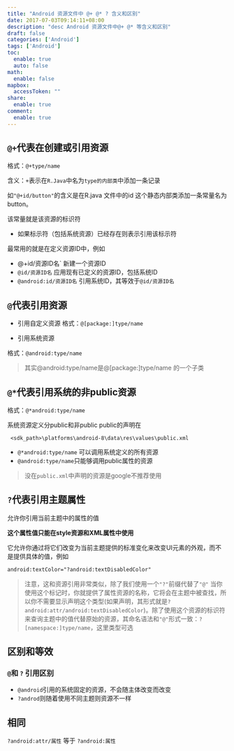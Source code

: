 ```yaml
---
title: "Android 资源文件中 @+ @* ? 含义和区别"
date: 2017-07-03T09:14:11+08:00
description: "desc Android 资源文件中@+ @* 等含义和区别"
draft: false
categories: ['Android']
tags: ['Android']
toc:
  enable: true
  auto: false
math:
  enable: false
mapbox:
  accessToken: ""
share:
  enable: true
comment:
  enable: true
---
```


## `@+`代表在创建或引用资源

格式：`@+type/name`

含义：`+`表示在`R.Java`中名为`type的内部类`中添加一条记录

如`"@+id/button"`的含义是在R.java 文件中的id 这个静态内部类添加一条常量名为button。

该常量就是该资源的标识符

- 如果标示符（包括系统资源）已经存在则表示引用该标示符

最常用的就是在定义资源ID中，例如

- @+id/资源ID名`    新建一个资源ID
- `@id/资源ID名`    应用现有已定义的资源ID，包括系统ID
- `@android:id/资源ID名`    引用系统ID，其等效于`@id/资源ID名`


## `@`代表引用资源

- 引用自定义资源
格式：`@[package:]type/name`

- 引用系统资源

格式：`@android:type/name`

> 其实@android:type/name是@[package:]type/name 的一个子类

## `@*`代表引用系统的非public资源

格式：`@*android:type/name`

系统资源定义分public和非public
public的声明在

` <sdk_path>\platforms\android-8\data\res\values\public.xml`

- `@*android:type/name` 可以调用系统定义的所有资源
- `@android:type/name`只能够调用public属性的资源

> 没在`public.xml`中声明的资源是google不推荐使用

## `?`代表引用主题属性

允许你引用当前主题中的属性的值

**这个属性值只能在style资源和XML属性中使用**


它允许你通过将它们改变为当前主题提供的标准变化来改变UI元素的外观，而不是提供具体的值，例如

```xml
android:textColor="?android:textDisabledColor"
```

> 注意，这和资源引用非常类似，除了我们使用一个`"?"`前缀代替了`"@"`
> 当你使用这个标记时，你就提供了属性资源的名称，它将会在主题中被查找，所以你不需要显示声明这个类型(如果声明，其形式就是`?android:attr/android:textDisabledColor`)。除了使用这个资源的标识符来查询主题中的值代替原始的资源，其命名语法和`"@"`形式一致：`?[namespace:]type/name`，这里类型可选


## 区别和等效

###  `@`和 `?` 引用区别

- `@android`引用的系统固定的资源，不会随主体改变而改变
- `?androd`则随着使用不同主题则资源不一样

## 相同

`?android:attr/属性` 等于 `?android:属性`
